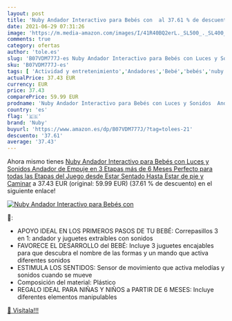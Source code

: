 ```yaml
---
layout: post
title: 'Nuby Andador Interactivo para Bebés con  al 37.61 % de descuento'
date: 2021-06-29 07:31:26
image: 'https://m.media-amazon.com/images/I/41R40BQ2erL._SL500_._SL400_.jpg'
comments: true
category: ofertas
author: 'tole.es'
slug: 'B07VDM777J-es Nuby Andador Interactivo para Bebés con Luces y Sonidos...'
sku: 'B07VDM777J-es'
tags: [ 'Actividad y entretenimiento','Andadores','Bebé','bebés','nuby', ]
actualPrice: 37.43 EUR
currency: EUR
price: 37.43
comparePrice: 59.99 EUR
prodname: 'Nuby Andador Interactivo para Bebés con Luces y Sonidos  Andador de Empuje en 3 Etapas  más de 6 Meses  Perfecto para todas las Etapas del Juego  desde Estar Sentado Hasta Estar de pie y Caminar'
country: 'es'
flag: '🇪🇸'
brand: 'Nuby'
buyurl: 'https://www.amazon.es/dp/B07VDM777J/?tag=tolees-21'
descuento: '37.61'
average: '37.43'
---
```


Ahora mismo tienes [Nuby Andador Interactivo para Bebés con Luces y Sonidos  Andador de Empuje en 3 Etapas  más de 6 Meses  Perfecto para todas las Etapas del Juego  desde Estar Sentado Hasta Estar de pie y Caminar](https://www.amazon.es/dp/B07VDM777J/?tag=tolees-21) a 37.43 EUR (original: 59.99 EUR) (37.61 %  de descuento) en el siguiente enlace!

[![Nuby Andador Interactivo para Bebés con ](https://m.media-amazon.com/images/I/41R40BQ2erL._SL500_._SL400_.jpg)](https://www.amazon.es/dp/B07VDM777J/?tag=tolees-21)

🔎:

- APOYO IDEAL EN LOS PRIMEROS PASOS DE TU BEBÉ: Correpasillos 3 en 1: andador y juguetes extraíbles con sonidos
- FAVORECE EL DESARROLLO del BEBÉ: Incluye 3 juguetes encajables para que descubra el nombre de las formas y un mando que activa diferentes sonidos
- ESTIMULA LOS SENTIDOS: Sensor de movimiento que activa melodías y sonidos cuando se mueve
- Composición del material: Plástico
- REGALO IDEAL PARA NIÑAS Y NIÑOS a PARTIR DE 6 MESES: Incluye diferentes elementos manipulables

[🛒 Visítala!!!](https://www.amazon.es/dp/B07VDM777J/?tag=tolees-21)
